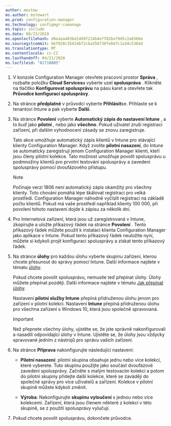 ```yaml
---
author: mestew
ms.author: mstewart
ms.prod: configuration-manager
ms.technology: configmgr-comanage
ms.topic: include
ms.date: 08/23/2019
ms.openlocfilehash: d8eaaa403bd1dd97214b4eff82be79d5c2a6566e
ms.sourcegitcommit: bbf820c35414bf2cba356f30fe047c1a34c5384d
ms.translationtype: MT
ms.contentlocale: cs-CZ
ms.lasthandoff: 04/21/2020
ms.locfileid: "81710885"
---
```

<!--Don't apply H2/H3 in this include file since they are context driven by article-->
1. V konzole Configuration Manager otevřete pracovní prostor **Správa** , rozbalte položku **Cloud Services**a vyberte uzel **spoluspráva** . Klikněte na tlačítko **Konfigurovat spolusprávu** na pásu karet a otevřete tak **Průvodce konfigurací spolusprávy**.

2. Na stránce **předplatné** v průvodci vyberte **Přihlásit**se. Přihlaste se k tenantovi Intune a pak vyberte **Další**.  

3. Na stránce **Povolení** vyberte **Automatický zápis do nastavení Intune** , a to buď jako **pilotní** , nebo jako **všechno**. Pokud uživatel zruší registraci zařízení, při dalším vyhodnocení zásady se znovu zaregistruje. <!--3330596--> 

    Tato akce umožňuje automatický zápis klientů v Intune pro stávající klienty Configuration Manager. Když zvolíte **pilotní nasazení**, do Intune se automaticky zaregistrují jenom Configuration Manager klienti, kteří jsou členy pilotní kolekce. Tato možnost umožňuje povolit spolusprávu u podmnožiny klientů pro prvotní testování spolusprávy a zavedení spolusprávy pomocí dvoufázového přístupu. 

    > [!Note]  
    > Počínaje verzí 1806 není automatický zápis okamžitý pro všechny klienty. Toto chování pomáhá lépe škálovat registraci pro velká prostředí. Configuration Manager náhodně vyčíslit registraci na základě počtu klientů. Pokud má vaše prostředí například klienty 100 000, při povolení tohoto nastavení dojde k zápisu za několik dní.<!--1358003-->  

4. Pro Internetová zařízení, která jsou už zaregistrovaná v Intune, zkopírujte a uložte příkazový řádek na stránce **Povolení** . Tento příkazový řádek můžete použít k instalaci klienta Configuration Manager jako aplikace v Intune. Pokud tento příkazový řádek neuložíte nyní, můžete si kdykoli projít konfiguraci spolusprávy a získat tento příkazový řádek.

5. Na stránce **úlohy** pro každou úlohu vyberte skupinu zařízení, kterou chcete přesunout do správy pomocí Intune. Další informace najdete v tématu [úlohy](../workloads.md).  

    Pokud chcete povolit spolusprávu, nemusíte teď přepínat úlohy. Úlohy můžete přepínat později. Další informace najdete v tématu [Jak přepínat úlohy](../how-to-switch-workloads.md).  

    Nastavení **pilotní služby Intune** přepíná přidruženou úlohu jenom pro zařízení v pilotní kolekci. Nastavení **Intune** přepíná přidruženou úlohu pro všechna zařízení s Windows 10, která jsou společně spravovaná.  

    > [!Important]
    > Než přepnete všechny úlohy, ujistěte se, že jste správně nakonfigurovali a nasadili odpovídající úlohy v Intune. Ujistěte se, že úlohy jsou vždycky spravované jedním z nástrojů pro správu vašich zařízení.  

6. Na stránce **Příprava** nakonfigurujte následující nastavení:  

    - **Pilotní nasazení**: pilotní skupina obsahuje jednu nebo více kolekcí, které vyberete. Tuto skupinu použijte jako součást dvoufázové zavedení spolusprávy. Začněte s malým testovacím kolekcí a potom do pilotní skupiny přidejte další kolekce, které se zavádějí do společné správy pro více uživatelů a zařízení. Kolekce v pilotní skupině můžete kdykoli změnit.  

    - **Výroba**: Nakonfigurujte **skupinu vyloučení** s jednou nebo více kolekcemi. Zařízení, která jsou členem některé z kolekcí v této skupině, se z použití spolusprávy vylučují.  

7. Pokud chcete povolit spolusprávu, dokončete průvodce.  
